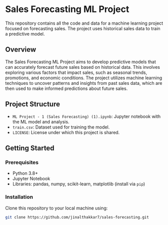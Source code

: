 # Sales Forecasting ML Project

This repository contains all the code and data for a machine learning project focused on forecasting sales. The project uses historical sales data to train a predictive model.

## Overview

The Sales Forecasting ML Project aims to develop predictive models that can accurately forecast future sales based on historical data. This involves exploring various factors that impact sales, such as seasonal trends, promotions, and economic conditions. The project utilizes machine learning techniques to uncover patterns and insights from past sales data, which are then used to make informed predictions about future sales.

## Project Structure

- `ML Project - 1 (Sales Forecasting) (1).ipynb`: Jupyter notebook with the ML model and analysis.
- `train.csv`: Dataset used for training the model.
- `LICENSE`: License under which this project is shared.

## Getting Started

### Prerequisites

- Python 3.8+
- Jupyter Notebook
- Libraries: pandas, numpy, scikit-learn, matplotlib (install via `pip`)

### Installation

Clone this repository to your local machine using:
```bash
git clone https://github.com/jinalthakkar7/sales-forecasting.git
